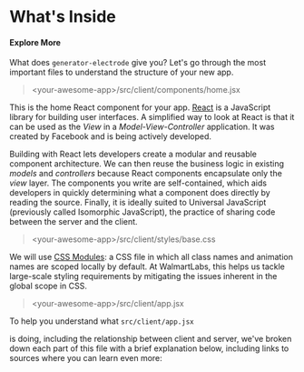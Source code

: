 # What's Inside

#### Explore More

What does `generator-electrode` give you? Let's go through the most important files to understand the structure of your new app.

> &lt;your-awesome-app&gt;/src/client/components/home.jsx

This is the home React component for your app. [React](https://facebook.github.io/react/index.html) is a JavaScript library for building user interfaces. A simplified way to look at React is that it can be used as the _View_ in a _Model-View-Controller_ application. It was created by Facebook and is being actively developed.

Building with React lets developers create a modular and reusable component architecture. We can then reuse the business logic in existing _models_ and _controllers_ because React components encapsulate only the _view_ layer. The components you write are self-contained, which aids developers in quickly determining what a component does directly by reading the source. Finally, it is ideally suited to Universal JavaScript \(previously called Isomorphic JavaScript\), the practice of sharing code between the server and the client.

> &lt;your-awesome-app&gt;/src/client/styles/base.css

We will use [CSS Modules](https://github.com/css-modules/css-modules): a CSS file in which all class names and animation names are scoped locally by default. At WalmartLabs, this helps us tackle large-scale styling requirements by mitigating the issues inherent in the global scope in CSS.

> &lt;your-awesome-app&gt;/src/client/app.jsx

To help you understand what `src/client/app.jsx`

is doing, including the relationship between client and server, we've broken down each part of this file with a brief explanation below, including links to sources where you can learn even more:

